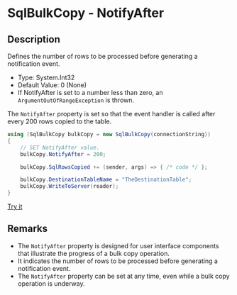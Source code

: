 # SqlBulkCopy - NotifyAfter

## Description
Defines the number of rows to be processed before generating a notification event.

- Type: System.Int32
- Default Value: 0 (None)
- If NotifyAfter is set to a number less than zero, an `ArgumentOutOfRangeException` is thrown.

The `NotifyAfter` property is set so that the event handler is called after every 200 rows copied to the table.

```csharp
using (SqlBulkCopy bulkCopy = new SqlBulkCopy(connectionString))
{
    // SET NotifyAfter value.
    bulkCopy.NotifyAfter = 200;

    bulkCopy.SqlRowsCopied += (sender, args) => { /* code */ };

    bulkCopy.DestinationTableName = "TheDestinationTable";
    bulkCopy.WriteToServer(reader);
}
```

[Try it](https://dotnetfiddle.net/IhQ00C)

## Remarks

 - The `NotifyAfter` property is designed for user interface components that illustrate the progress of a bulk copy operation. 
 - It indicates the number of rows to be processed before generating a notification event. 
 - The `NotifyAfter` property can be set at any time, even while a bulk copy operation is underway. 
